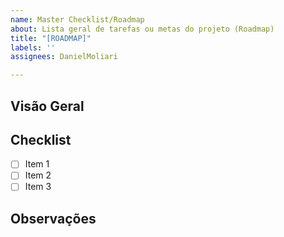 ```yaml
---
name: Master Checklist/Roadmap
about: Lista geral de tarefas ou metas do projeto (Roadmap)
title: "[ROADMAP]"
labels: ''
assignees: DanielMoliari

---
```


## Visão Geral
<!-- Explique a finalidade dessa checklist ou roadmap -->

## Checklist
- [ ] Item 1
- [ ] Item 2
- [ ] Item 3
<!-- Adicione quantos itens quiser e/ou referencie outras issues -->

## Observações
<!-- Qualquer comentário extra, prazo ou link -->
